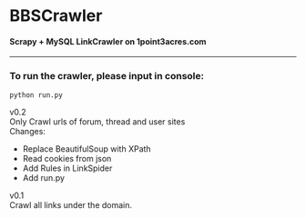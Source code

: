 BBSCrawler
======
#### Scrapy + MySQL LinkCrawler on 1point3acres.com
------
### To run the crawler, please input in console:
    python run.py

v0.2<br/>
Only Crawl urls of forum, thread and user sites<br/>
Changes:
* Replace BeautifulSoup with XPath
* Read cookies from json
* Add Rules in LinkSpider
* Add run.py

v0.1<br/>
Crawl all links under the domain.
